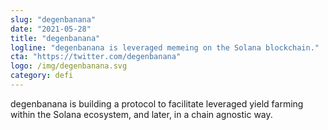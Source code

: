 ```yaml
---
slug: "degenbanana"
date: "2021-05-28"
title: "degenbanana"
logline: "degenbanana is leveraged memeing on the Solana blockchain."
cta: "https://twitter.com/degenbanana"
logo: /img/degenbanana.svg
category: defi
---
```


degenbanana is building a protocol to facilitate leveraged yield farming within the Solana ecosystem, and later, in a chain agnostic way.
